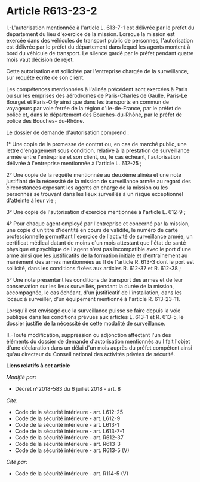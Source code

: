# Article R613-23-2

I.-L'autorisation mentionnée à l'article L. 613-7-1 est délivrée par le préfet du département du lieu d'exercice de la
mission. Lorsque la mission est exercée dans des véhicules de transport public de personnes, l'autorisation est délivrée par
le préfet du département dans lequel les agents montent à bord du véhicule de transport. Le silence gardé par le préfet
pendant quatre mois vaut décision de rejet.

Cette autorisation est sollicitée par l'entreprise chargée de la surveillance, sur requête écrite de son client.

Les compétences mentionnées à l'alinéa précédent sont exercées à Paris ou sur les emprises des aérodromes de Paris-Charles de
Gaulle, Paris-Le Bourget et Paris-Orly ainsi que dans les transports en commun de voyageurs par voie ferrée de la région
d'Ile-de-France, par le préfet de police et, dans le département des Bouches-du-Rhône, par le préfet de police des Bouches-
du-Rhône.

Le dossier de demande d'autorisation comprend :

1° Une copie de la promesse de contrat ou, en cas de marché public, une lettre d'engagement sous condition, relative à la
prestation de surveillance armée entre l'entreprise et son client, ou, le cas échéant, l'autorisation délivrée à l'entreprise
mentionnée à l'article L. 612-25 ;

2° Une copie de la requête mentionnée au deuxième alinéa et une note justifiant de la nécessité de la mission de surveillance
armée au regard des circonstances exposant les agents en charge de la mission ou les personnes se trouvant dans les lieux
surveillés à un risque exceptionnel d'atteinte à leur vie ;

3° Une copie de l'autorisation d'exercice mentionnée à l'article L. 612-9 ;

4° Pour chaque agent employé par l'entreprise et concerné par la mission, une copie d'un titre d'identité en cours de
validité, le numéro de carte professionnelle permettant l'exercice de l'activité de surveillance armée, un certificat médical
datant de moins d'un mois attestant que l'état de santé physique et psychique de l'agent n'est pas incompatible avec le port
d'une arme ainsi que les justificatifs de la formation initiale et d'entraînement au maniement des armes mentionnées au II de
l'article R. 613-3 dont le port est sollicité, dans les conditions fixées aux articles R. 612-37 et R. 612-38 ;

5° Une note présentant les conditions de transport des armes et de leur conservation sur les lieux surveillés, pendant la
durée de la mission, accompagnée, le cas échéant, d'un justificatif de l'installation, dans les locaux à surveiller, d'un
équipement mentionné à l'article R. 613-23-11.

Lorsqu'il est envisagé que la surveillance puisse se faire depuis la voie publique dans les conditions prévues aux articles
L. 613-1 et R. 613-5, le dossier justifie de la nécessité de cette modalité de surveillance.

II.-Toute modification, suppression ou adjonction affectant l'un des éléments du dossier de demande d'autorisation mentionnés
au I fait l'objet d'une déclaration dans un délai d'un mois auprès du préfet compétent ainsi qu'au directeur du Conseil
national des activités privées de sécurité.

**Liens relatifs à cet article**

_Modifié par_:

  - Décret n°2018-583 du 6 juillet 2018 - art. 8

_Cite_:

  - Code de la sécurité intérieure - art. L612-25
  - Code de la sécurité intérieure - art. L612-9
  - Code de la sécurité intérieure - art. L613-1
  - Code de la sécurité intérieure - art. L613-7-1
  - Code de la sécurité intérieure - art. R612-37
  - Code de la sécurité intérieure - art. R613-3
  - Code de la sécurité intérieure - art. R613-5 (V)

_Cité par_:

  - Code de la sécurité intérieure - art. R114-5 (V)
